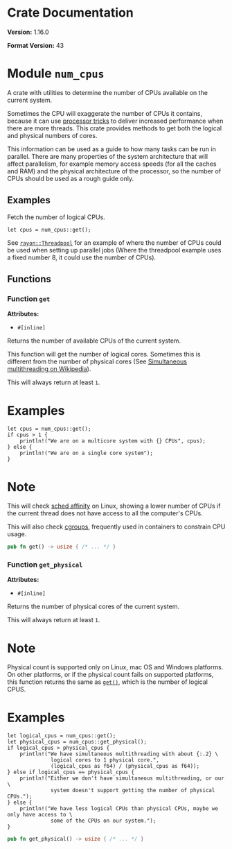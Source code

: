 # Crate Documentation

**Version:** 1.16.0

**Format Version:** 43

# Module `num_cpus`

A crate with utilities to determine the number of CPUs available on the
current system.

Sometimes the CPU will exaggerate the number of CPUs it contains, because it can use
[processor tricks] to deliver increased performance when there are more threads. This 
crate provides methods to get both the logical and physical numbers of cores.

This information can be used as a guide to how many tasks can be run in parallel.
There are many properties of the system architecture that will affect parallelism,
for example memory access speeds (for all the caches and RAM) and the physical
architecture of the processor, so the number of CPUs should be used as a rough guide
only.


## Examples

Fetch the number of logical CPUs.

```
let cpus = num_cpus::get();
```

See [`rayon::Threadpool`] for an example of where the number of CPUs could be
used when setting up parallel jobs (Where the threadpool example uses a fixed
number 8, it could use the number of CPUs).

[processor tricks]: https://en.wikipedia.org/wiki/Simultaneous_multithreading
[`rayon::ThreadPool`]: https://docs.rs/rayon/1.*/rayon/struct.ThreadPool.html

## Functions

### Function `get`

**Attributes:**

- `#[inline]`

Returns the number of available CPUs of the current system.

This function will get the number of logical cores. Sometimes this is different from the number
of physical cores (See [Simultaneous multithreading on Wikipedia][smt]).

This will always return at least `1`.

# Examples

```
let cpus = num_cpus::get();
if cpus > 1 {
    println!("We are on a multicore system with {} CPUs", cpus);
} else {
    println!("We are on a single core system");
}
```

# Note

This will check [sched affinity] on Linux, showing a lower number of CPUs if the current
thread does not have access to all the computer's CPUs.

This will also check [cgroups], frequently used in containers to constrain CPU usage.

[smt]: https://en.wikipedia.org/wiki/Simultaneous_multithreading
[sched affinity]: http://www.gnu.org/software/libc/manual/html_node/CPU-Affinity.html
[cgroups]: https://www.kernel.org/doc/Documentation/cgroup-v1/cgroups.txt

```rust
pub fn get() -> usize { /* ... */ }
```

### Function `get_physical`

**Attributes:**

- `#[inline]`

Returns the number of physical cores of the current system.

This will always return at least `1`.

# Note

Physical count is supported only on Linux, mac OS and Windows platforms.
On other platforms, or if the physical count fails on supported platforms,
this function returns the same as [`get()`], which is the number of logical
CPUS.

# Examples

```
let logical_cpus = num_cpus::get();
let physical_cpus = num_cpus::get_physical();
if logical_cpus > physical_cpus {
    println!("We have simultaneous multithreading with about {:.2} \
              logical cores to 1 physical core.", 
              (logical_cpus as f64) / (physical_cpus as f64));
} else if logical_cpus == physical_cpus {
    println!("Either we don't have simultaneous multithreading, or our \
              system doesn't support getting the number of physical CPUs.");
} else {
    println!("We have less logical CPUs than physical CPUs, maybe we only have access to \
              some of the CPUs on our system.");
}
```

[`get()`]: fn.get.html

```rust
pub fn get_physical() -> usize { /* ... */ }
```

